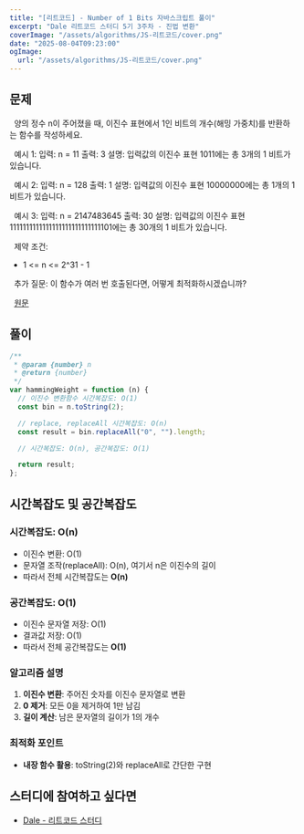 ```yaml
---
title: "[리트코드] - Number of 1 Bits 자바스크립트 풀이"
excerpt: "Dale 리트코드 스터디 5기 3주차 - 진법 변환"
coverImage: "/assets/algorithms/JS-리트코드/cover.png"
date: "2025-08-04T09:23:00"
ogImage:
  url: "/assets/algorithms/JS-리트코드/cover.png"
---
```


## 문제

&nbsp;
양의 정수 n이 주어졌을 때, 이진수 표현에서 1인 비트의 개수(해밍 가중치)를 반환하는 함수를 작성하세요.

&nbsp;
예시 1:
입력: n = 11
출력: 3
설명: 입력값의 이진수 표현 1011에는 총 3개의 1 비트가 있습니다.

&nbsp;
예시 2:
입력: n = 128
출력: 1
설명: 입력값의 이진수 표현 10000000에는 총 1개의 1 비트가 있습니다.

&nbsp;
예시 3:
입력: n = 2147483645
출력: 30
설명: 입력값의 이진수 표현 1111111111111111111111111111101에는 총 30개의 1 비트가 있습니다.

&nbsp;
제약 조건:

- 1 <= n <= 2^31 - 1

&nbsp;
추가 질문: 이 함수가 여러 번 호출된다면, 어떻게 최적화하시겠습니까?

&nbsp;
[원문](https://leetcode.com/problems/number-of-1-bits/description/)

## 풀이

```javascript
/**
 * @param {number} n
 * @return {number}
 */
var hammingWeight = function (n) {
  // 이진수 변환함수 시간복잡도: O(1)
  const bin = n.toString(2);

  // replace, replaceAll 시간복잡도: O(n)
  const result = bin.replaceAll("0", "").length;

  // 시간복잡도: O(n), 공간복잡도: O(1)

  return result;
};
```

## 시간복잡도 및 공간복잡도

### 시간복잡도: O(n)

- 이진수 변환: O(1)
- 문자열 조작(replaceAll): O(n), 여기서 n은 이진수의 길이
- 따라서 전체 시간복잡도는 **O(n)**

### 공간복잡도: O(1)

- 이진수 문자열 저장: O(1)
- 결과값 저장: O(1)
- 따라서 전체 공간복잡도는 **O(1)**

### 알고리즘 설명

1. **이진수 변환**: 주어진 숫자를 이진수 문자열로 변환
2. **0 제거**: 모든 0을 제거하여 1만 남김
3. **길이 계산**: 남은 문자열의 길이가 1의 개수

### 최적화 포인트

- **내장 함수 활용**: toString(2)와 replaceAll로 간단한 구현

## 스터디에 참여하고 싶다면

- [Dale - 리트코드 스터디](https://github.com/DaleStudy/leetcode-study)
